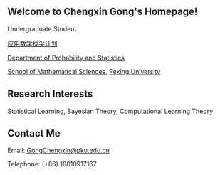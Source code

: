 ## Welcome to Chengxin Gong's Homepage!

Undergraduate Student

[应用数学拔尖计划](https://www.math.pku.edu.cn/amel/)

[Department of Probability and Statistics](https://www.stat.pku.edu.cn/)

[School of Mathematical Sciences](https://www.math.pku.edu.cn/), [Peking University](https://www.pku.edu.cn/)

## Research Interests

Statistical Learning, Bayesian Theory, Computational Learning Theory

## Contact Me

Email: GongChengxin@pku.edu.cn

Telephone: (+86) 18810917167
